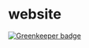 # website

[![Greenkeeper badge](https://badges.greenkeeper.io/Festify/website.svg)](https://greenkeeper.io/)
